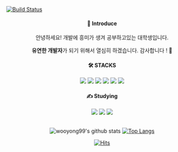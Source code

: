 [![Build Status](https://capsule-render.vercel.app/api?type=waving&color=EEFF00,100:254EDB&animation=fadeIn&desc=by%20Giyhub&descSize=15&descAlign=69&descAlignY=52&text=Yong%27s%20Profile&fontSize=60&fontColor=fcffff&fontAlignY=39&height=250&stroke=ceeae5)](https://travis-ci.org/joemccann/dillinger)

<div align="center">
<h4>📣 Introduce</h4>
안녕하세요! 개발에 흥미가 생겨 공부하고있는 대학생입니다.
                
                
<b>유연한 개발자</b>가 되기 위해서 열심히 하겠습니다. 감사합니다 ! 🙌
</div>

    
<div align=center>
<h4>🛠️ STACKS</h4>
<img src="https://img.shields.io/badge/HTML5-E34F26?style=flat-logo&logo=HTML5&logoColor=white"/>
<img src="https://img.shields.io/badge/css-1572B6?style=flat-logo&logo=css3&logoColor=white">
<img src="https://img.shields.io/badge/C-A8B9CC?style=flat-logo&logo=C&logoColor=white"/> 
<img src="https://img.shields.io/badge/java-007396?style=flat-logo&logo=java&logoColor=white">
<img src="https://img.shields.io/badge/Python-3776AB?style=flat-logo&logo=Python&logoColor=white"/>
<img src="https://img.shields.io/badge/Django-092E20?style=flat-logo&logo=Django&logoColor=white"/>
</div>
    
    
<div align=center>
<h4>✍️ Studying</h4>
<img src="https://img.shields.io/badge/Spring-6DB33F?style=flat-logo&logo=Spring&logoColor=white"/>
<img src="https://img.shields.io/badge/Oracle-F80000?style=flat-logo&logo=Oracle&logoColor=white"/>
<img src="https://img.shields.io/badge/jquery-0769AD?style=flat-logo&logo=jquery&logoColor=white">
</div>

<br/>

<div align=center>

![wooyong99's github stats](https://github-readme-stats.vercel.app/api?username=wooyong99&show_icons=true)
[![Top Langs](https://github-readme-stats.vercel.app/api/top-langs/?username=wooyong99&layout=compact)](https://github.com/anuraghazra/github-readme-stats)

</div>

<div align=center>

[![Hits](https://hits.seeyoufarm.com/api/count/incr/badge.svg?url=https%3A%2F%2Fgithub.com%2Fwooyong99&count_bg=%234CAED5&title_bg=%23BCC4C6&icon=&icon_color=%23FFFFFF&title=hits&edge_flat=false)](https://hits.seeyoufarm.com)

</div>
